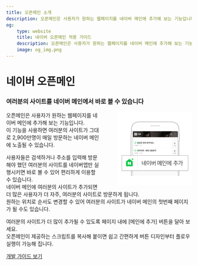 ```yaml
---
title: 오픈메인 소개
description: 오픈메인은 사용자가 원하는 웹페이지를 네이버 메인에 추가해 보는 기능입니다.
og: 
    type: website
    title: 네이버 오픈메인 적용 가이드
    description: 오픈메인은 사용자가 원하는 웹페이지를 네이버 메인에 추가해 보는 기능입니다. 이 기능을 사용하면 여러분의 사이트가 그대로 2,900만명이 매일 방문하는 네이버 메인에 노출될 수 있습니다.
    image: og_img.png
---
```

# 네이버 오픈메인

<html lang="ko">
<head>
    <style>
    .description {
        position: relative;
    }
    .description:after {
        content: '';
        display: table;
        clear: both;
    }
    .img_area_w {
        display: inline-block;
        float: right;
        width: auto;
        margin: 0px 0px 0px 50px;
    }
    @media screen and (max-width: 750px) {
        .img_area_w {
            float: none;
        }
    }
    </style>
</head>
<body>
<div class="con">
    <div class="description">
        <h3 class="h_sub">여러분의 사이트를 네이버 메인에서 바로 볼 수 있습니다</h3>
        <div class="img_area_w">
            <div class="img_area"><img alt="" src="./images/a88a8ecc-df30-11e7-9da5-57a146be7bd7.png" width="200" height="200"><span></span></div>
        </div>
        <p class="p_desc">
            오픈메인은 사용자가 원하는 웹페이지를 네이버 메인에 추가해 보는 기능입니다. <br />
            이 기능을 사용하면 여러분의 사이트가 그대로 2,900만명이 매일 방문하는 네이버 메인에 노출될 수 있습니다.
        </p>
         <p class="p_desc">
            사용자들은 검색하거나 주소를 입력해 방문해야 했던 여러분의 사이트를 네이버앱만 실행시키면 바로 볼 수 있어 편리하게 이용할 수 있습니다.<br />
            네이버 메인에 여러분의 사이트가 추가되면 더 많은 사용자가 더 자주, 여러분의 사이트로 방문하게 됩니다.<br />
            원하는 위치로 순서도 변경할 수 있어 여러분의 사이트가 네이버 메인의 첫번째 페이지가 될 수도 있습니다.
        </p>
        <p class="p_desc">
            여러분의 사이트가 더 많이 추가될 수 있도록 페이지 내에 [메인에 추가] 버튼을 달아 보세요.<br />
            오픈메인이 제공하는 스크립트를 복사해 붙이면 쉽고 간편하게 버튼 디자인부터 플로우 실행이 가능해 집니다.
        </p>
    </div>
    <div class="buttons buttons_center">
        <a class="btn_b_hi" href="/docs/openmain">개발 가이드 보기</a>
    </div>
</div>
</body>
</html>
